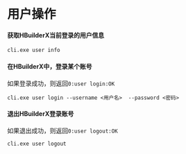 # 用户操作

#### 获取HBuilderX当前登录的用户信息

```
cli.exe user info
```

#### 在HBuilderX中，登录某个账号

如果登录成功，则返回`0:user login:OK`

```
cli.exe user login --username <用户名>  --password <密码>
```


#### 退出HBuilderX登录账号

如果退出成功，则返回`0:user logout:OK`

```
cli.exe user logout
```
